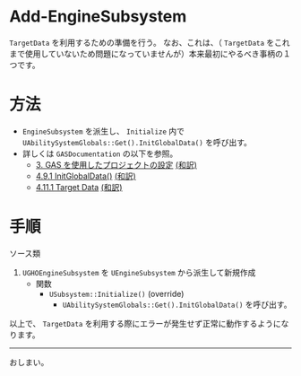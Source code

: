 # Add-EngineSubsystem
`TargetData` を利用するための準備を行う。
なお、これは、（ `TargetData` をこれまで使用していないため問題になっていませんが）本来最初にやるべき事柄の１つです。

# 方法

* `EngineSubsystem` を派生し、 `Initialize` 内で `UAbilitySystemGlobals::Get().InitGlobalData()` を呼び出す。
* 詳しくは `GASDocumentation` の以下を参照。
	* [3. GAS を使用したプロジェクトの設定](https://github.com/tranek/GASDocumentation#setup) [(和訳)](https://github.com/sentyaanko/GASDocumentation/blob/lang-ja/README.jp.md#setup)
	* [4.9.1 InitGlobalData()](https://github.com/tranek/GASDocumentation#concepts-asg-initglobaldata) [(和訳)](https://github.com/sentyaanko/GASDocumentation/blob/lang-ja/README.jp.md#concepts-asg-initglobaldata)
	* [4.11.1 Target Data](https://github.com/tranek/GASDocumentation#concepts-targeting-data) [(和訳)](https://github.com/sentyaanko/GASDocumentation/blob/lang-ja/README.jp.md#concepts-targeting-data)

# 手順

ソース類


1. `UGHOEngineSubsystem` を `UEngineSubsystem` から派生して新規作成
	* 関数
		* `USubsystem::Initialize()` (override)
			* `UAbilitySystemGlobals::Get().InitGlobalData()` を呼び出す。


以上で、 `TargetData` を利用する際にエラーが発生せず正常に動作するようになります。


-----
おしまい。
